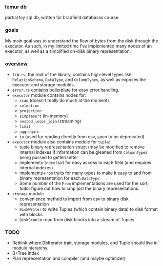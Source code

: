 ### lemur db
partial toy sql db, written for bradfield databases course.

### goals

My main goal was to understand the flow of bytes from the disk through the executor. As such, in my limited time I've implemented many nodes of an executor, as well as a simplified on-disk binary representation.

### overview

- `lib.rs`, the root of the library, contains high-level types like `RelationSchema`, `DataType`, and `ColumnTypes`, as well as exposes the executor and storage modules.
- `error.rs` contains boilerplate for easy error handling.
- `executor` module contains nodes for:
  - `scan` (doesn't really do much at the moment)
  - `selection`
  - `projection`
  - `simplesort` (in-memory)
  - `nested_loops_join` (streaming)
  - `limit`
  - `aggregate`
  - `io` (used for reading directly from csv, soon to be deprecated)
- `executor` module also contains module for `tuple`:
  - tuple binary representation struct (may be modified to remove internal indexes if information can be gleaned from `ColumnTypes` being passed to getter/setter
  - implements `Index` trait for easy access to each field (and requires internal indexes)
  - implements `From` traits for many types to make it easy to and from binary representation for each `DataType`.
  - Some number of the `From` implementations are used for the sort; todo: figure out how to cmp just the binary representations.
- `storage` module
  - convenience method to import from csv to binary disk representation
  - `DiskWriter` to write Tuples (which contain binary data) to disk format with blocks.
  - `DiskScan` to read from disk blocks into a stream of Tuples.

### TODO

- Rethink where DbIterator trait, storage modules, and Tuple should live in module hierarchy.
- B+Tree index
- Plan representation and compiler (and maybe optimizer)

